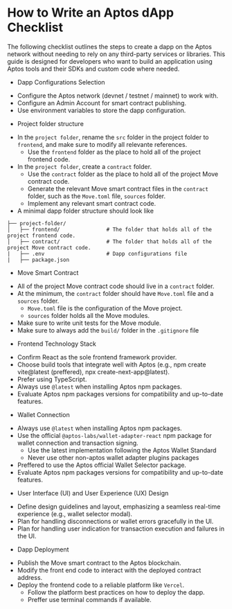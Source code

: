 # How to Write an Aptos dApp Checklist

The following checklist outlines the steps to create a dapp on the Aptos network without needing to rely on any third-party services or libraries. This guide is designed for developers who want to build an application using Aptos tools and their SDKs and custom code where needed.

- Dapp Configurations Selection

* Configure the Aptos network (devnet / testnet / mainnet) to work with.
* Configure an Admin Account for smart contract publishing.
* Use environment variables to store the dapp configuration.

- Project folder structure

* In the `project folder`, rename the `src` folder in the project folder to `frontend`, and make sure to modify all relevante references.
  - Use the `frontend` folder as the place to hold all of the project frontend code.
* In the `project folder`, create a `contract` folder.
  - Use the `contract` folder as the place to hold all of the project Move contract code.
  - Generate the relevant Move smart contract files in the `contract` folder, such as the `Move.toml` file, `sources` folder.
  - Implement any relevant smart contract code.
* A minimal dapp folder structure should look like

```
├── project-folder/
│   ├── frontend/               # The folder that holds all of the project frontend code.
│   ├── contract/               # The folder that holds all of the project Move contract code.
|   ├── .env                    # Dapp configurations file
|   ├── package.json
```

- Move Smart Contract

* All of the project Move contract code should live in a `contract` folder.
* At the minimum, the `contract` folder should have `Move.toml` file and a `sources` folder.
  - `Move.toml` file is the configuration of the Move project.
  - `sources` folder holds all the Move modules.
* Make sure to write unit tests for the Move module.
* Make sure to always add the `build/` folder in the `.gitignore` file

- Frontend Technology Stack

* Confirm React as the sole frontend framework provider.
* Choose build tools that integrate well with Aptos (e.g., npm create vite@latest (preffered), npx create-next-app@latest).
* Prefer using TypeScript.
* Always use `@latest` when installing Aptos npm packages.
* Evaluate Aptos npm packages versions for compatibility and up-to-date features.

- Wallet Connection

* Always use `@latest` when installing Aptos npm packages.
* Use the official `@aptos-labs/wallet-adapter-react` npm package for wallet connection and transaction signing.
  - Use the latest implementation following the Aptos Wallet Standard
  - Never use other non-aptos wallet adapter plugins packages
* Preffered to use the Aptos official Wallet Selector package.
* Evaluate Aptos npm packages versions for compatibility and up-to-date features.

- User Interface (UI) and User Experience (UX) Design

* Define design guidelines and layout, emphasizing a seamless real-time experience (e.g., wallet selector modal).
* Plan for handling disconnections or wallet errors gracefully in the UI.
* Plan for handling user indication for transaction execution and failures in the UI.

- Dapp Deployment

* Publish the Move smart contract to the Aptos blockchain.
* Modify the front end code to interact with the deployed contract address.
* Deploy the frontend code to a reliable platform like `Vercel`.
  - Follow the platform best practices on how to deploy the dapp.
  - Preffer use terminal commands if available.

<!-- * Aptos Build Account Setup and API Key Configuration

- Create a Build account:
  - Go to Aptos Build's official website and sign up with a valid email address.
  - Verify your account if prompted, and log in to the Build dashboard.
- Create a new application on Build:
  - In the dashboard, navigate to the Projects section and create a new project.
  - Provide a descriptive name for your project to easily identify it later.
- Generate Aptos Build API keys:
  - From within your newly created project, click on the "API Resource" section.
  - Provide a descriptive Resource Name to easily identify it later.
  - Select the Aptos network (devnet, testnet, mainnet) you intend to use the API Key with.
  - Provide a descriptive name for your API Key to easily identify it later.
  - Enable the Client usage option.
    – Obtain the Node API for both development and production environments.
- Store and manage your keys securely:
  – Do not embed API keys in publicly visible repositories.
  – Use environment variables or secure configuration management to protect your credentials. -->
